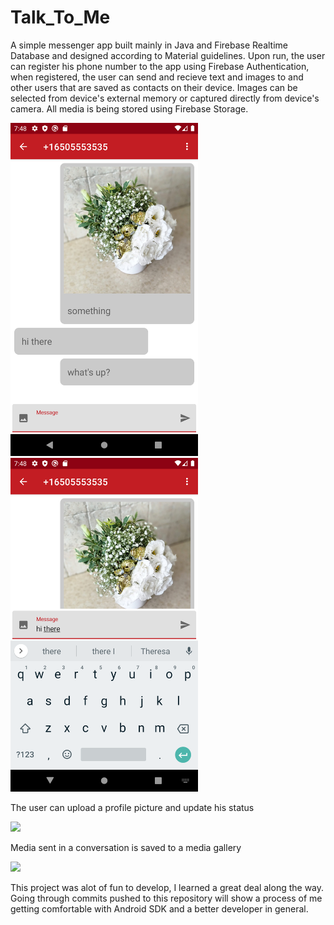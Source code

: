 # Talk_To_Me
A simple messenger app built mainly in Java and Firebase Realtime Database and designed according to Material guidelines.
Upon run, the user can register his phone number to the app using Firebase Authentication, when registered,
the user can send and recieve text and images to and other users that are saved as contacts on their device.
Images can be selected from device's external memory or captured directly from device's camera.
All media is being stored using Firebase Storage.

<img src="https://github.com/GambitDev/Talk_To_Me/blob/master/Screenshot_1597336906.png" width="300"/> <img src="https://github.com/GambitDev/Talk_To_Me/blob/master/Screenshot_1597336879.png" width="300"/>


The user can upload a profile picture and update his status

<img src="https://github.com/GambitDev/Talk_To_Me/blob/master/TalkToMe-profile-gif.gif" width="300"/>

Media sent in a conversation is saved to a media gallery

<img src="https://github.com/GambitDev/Talk_To_Me/blob/master/TalkToMe-media-gif.gif" width="300"/>

This project was alot of fun to develop, I learned a great deal along the way.
Going through commits pushed to this repository will show a process of me getting comfortable with Android SDK and a better developer in general.
